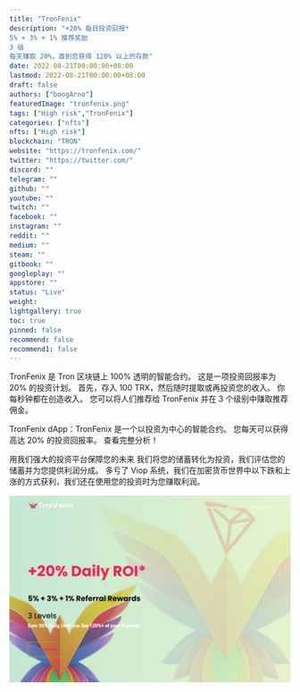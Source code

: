 ```yaml
---
title: "TronFenix"
description: "+20% 每日投资回报*
5% + 3% + 1% 推荐奖励
3 级
每天赚取 20%，直到您获得 120% 以上的存款"
date: 2022-08-21T00:00:00+08:00
lastmod: 2022-08-21T00:00:00+08:00
draft: false
authors: ["boogArno"]
featuredImage: "tronfenix.png"
tags: ["High risk","TronFenix"]
categories: ["nfts"]
nfts: ["High risk"]
blockchain: "TRON"
website: "https://tronfenix.com/"
twitter: "https://twitter.com/"
discord: ""
telegram: ""
github: ""
youtube: ""
twitch: ""
facebook: ""
instagram: ""
reddit: ""
medium: ""
steam: ""
gitbook: ""
googleplay: ""
appstore: ""
status: "Live"
weight: 
lightgallery: true
toc: true
pinned: false
recommend: false
recommend1: false
---
```

TronFenix 是 Tron 区块链上 100% 透明的智能合约。 这是一项投资回报率为 20% 的投资计划。 首先，存入 100 TRX，然后随时提取或再投资您的收入。 你每秒钟都在创造收入。 您可以将人们推荐给 TronFenix 并在 3 个级别中赚取推荐佣金。

TronFenix dApp：TronFenix 是一个以投资为中心的智能合约。 您每天可以获得高达 20% 的投资回报率。 查看完整分析！

用我们强大的投资平台保障您的未来
我们将您的储蓄转化为投资，我们评估您的储蓄并为您提供利润分成。 多亏了 Viop 系统，我们在加密货币世界中以下跌和上涨的方式获利，我们还在使用您的投资时为您赚取利润。

![tronfenix-dapp-high-risk-tron-image1_9c467048063a952b8b467f8e55565019](tronfenix-dapp-high-risk-tron-image1_9c467048063a952b8b467f8e55565019.png)